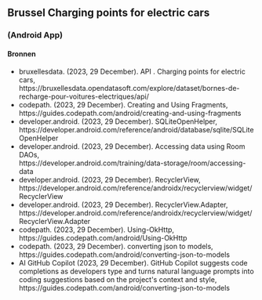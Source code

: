<h2>Brussel Charging points for electric cars</h2>
<h3>(Android App)</h3>
<h4>Bronnen</h4>
<ul>
<li>bruxellesdata. (2023, 29 December). API . Charging points for electric cars, <br> https://bruxellesdata.opendatasoft.com/explore/dataset/bornes-de-recharge-pour-voitures-electriques/api/</li>
<li>codepath. (2023, 29 December). Creating and Using Fragments, <br> https://guides.codepath.com/android/creating-and-using-fragments</li>
<li>developer.android. (2023, 29 December). SQLiteOpenHelper, <br> https://developer.android.com/reference/android/database/sqlite/SQLiteOpenHelper</li>
<li>developer.android. (2023, 29 December). Accessing data using Room DAOs, <br> https://developer.android.com/training/data-storage/room/accessing-data</li>
<li>developer.android. (2023, 29 December). RecyclerView, <br> https://developer.android.com/reference/androidx/recyclerview/widget/RecyclerView</li>
<li>developer.android. (2023, 29 December). RecyclerView.Adapter, <br> https://developer.android.com/reference/androidx/recyclerview/widget/RecyclerView.Adapter</li>
<li>codepath. (2023, 29 December). Using-OkHttp, <br> https://guides.codepath.com/android/Using-OkHttp</li>
<li>codepath. (2023, 29 December). converting json to models, <br> https://guides.codepath.com/android/converting-json-to-models</li>
<li>AI GitHub Copilot (2023, 29 December). GitHub Copilot suggests code completions as developers type and turns natural language prompts into coding suggestions based on the project's context and style, <br> https://guides.codepath.com/android/converting-json-to-models</li>
</ul>
